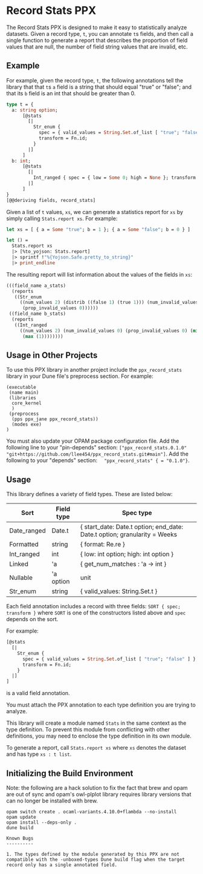 Record Stats PPX
================

The Record Stats PPX is designed to make it easy to statistically analyze datasets. Given a record type, `t`, you can annotate `t`s fields, and then call a single function to generate a report that describes the proportion of field values that are null, the number of field string values that are invalid, etc.

Example
-------

For example, given the record type, `t`, the following annotations tell the library that that `t`s `a` field is a string that should equal "true" or "false"; and that its `b` field is an int that should be greater than 0.

```ocaml
type t = {
  a: string option;
      [@stats
        [|
          Str_enum {
            spec = { valid_values = String.Set.of_list [ "true"; "false" ] };
            transform = Fn.id;
          }
        |]
      ]
  b: int;
      [@stats
        [|
          Int_ranged { spec = { low = Some 0; high = None }; transform = Option.some }
        |]
      ]
}
[@@deriving fields, record_stats]
```

Given a list of `t` values, `xs`, we can generate a statistics report for `xs` by simply calling `Stats.report xs`. For example:

```ocaml
let xs = [ { a = Some "true"; b = 1 }; { a = Some "false"; b = 0 } ]

let () =
  Stats.report xs
  |> [%to_yojson: Stats.report]
  |> sprintf !"%{Yojson.Safe.pretty_to_string}"
  |> print_endline
```

The resulting report will list information about the values of the fields in `xs`:

```lisp
(((field_name a_stats)
  (reports
   ((Str_enum
     ((num_values 2) (distrib ((false 1) (true 1))) (num_invalid_values 0)
      (prop_invalid_values 0))))))
 ((field_name b_stats)
  (reports
   ((Int_ranged
     ((num_values 2) (num_invalid_values 0) (prop_invalid_values 0) (min (0))
      (max (1))))))))
```

Usage in Other Projects
-----------------------

To use this PPX library in another project include the `ppx_record_stats` library in your Dune file's preprocess section. For example:

```
(executable
 (name main)
 (libraries
  core_kernel
  )
 (preprocess
  (pps ppx_jane ppx_record_stats))
  (modes exe)
)
```

You must also update your OPAM package configuration file. Add the following line to your "pin-depends" section: `["ppx_record_stats.0.1.0" "git+https://github.com/llee454/ppx_record_stats.git#main"]`. Add the following to your "depends" section: `  "ppx_record_stats" { = "0.1.0"}`.

Usage
-----

This library defines a variety of field types. These are listed below:

| Sort        | Field type | Spec type |
| ----------- | ---------- | --------- |
| Date_ranged | Date.t     | { start_date: Date.t option; end_date: Date.t option; granularity = Weeks|Months|Years } |
| Formatted   | string     | { format: Re.re } |
| Int_ranged  | int        | { low: int option; high: int option } |
| Linked      | 'a         | { get_num_matches : 'a -> int } |
| Nullable    | 'a option  | unit |
| Str_enum    | string     | { valid_values: String.Set.t } |

Each field annotation includes a record with three fields: `SORT { spec; transform }` where `SORT` is one of the constructors listed above and `spec` depends on the sort.

For example:

```ocaml
[@stats
  [|
    Str_enum {
      spec = { valid_values = String.Set.of_list [ "true"; "false" ] };
      transform = Fn.id;
    }
  |]
]
```

is a valid field annotation.

You must attach the PPX annotation to each type definition you are trying to analyze.

This library will create a module named `Stats` in the same context as the type definition. To prevent this module from conflicting with other definitions, you may need to enclose the type definition in its own module.

To generate a report, call `Stats.report xs` where `xs` denotes the dataset and has type `xs : t list`.


Initializing the Build Environment
----------------------------------

Note: the following are a hack solution to fix the fact that brew and opam are
out of sync and opam's owl-plplot library requires library versions that can no
longer be installed with brew.

```
opam switch create . ocaml-variants.4.10.0+flambda --no-install
opam update
opam install --deps-only .
dune build

Known Bugs
----------

1. The types defined by the module generated by this PPX are not compatible with the -unboxed-types Dune build flag when the target record only has a single annotated field.